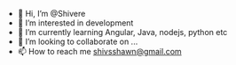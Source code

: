 - 👋 Hi, I’m @Shivere
- 👀 I’m interested in development
- 🌱 I’m currently learning Angular, Java, nodejs, python etc
- 💞️ I’m looking to collaborate on ...
- 📫 How to reach me shivsshawn@gmail.com

<!---
Shivere/Shivere is a ✨ special ✨ repository because its `README.md` (this file) appears on your GitHub profile.
You can click the Preview link to take a look at your changes.
--->
